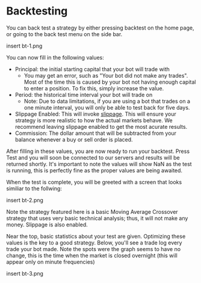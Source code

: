 # Backtesting


You can back test a strategy by either pressing backtest on the home page, or going to the back test menu on the side bar. 

insert bt-1.png 

You can now fill in the following values: 
- Principal: the initial starting capital that your bot will trade with 
	- You may get an error, such as "Your bot did not make any trades". Most of the time this is caused by your bot not having enough capital to 
enter a position. To fix this, simply increase the value.
- Period: the historical time interval your bot will trade on 
	- Note: Due to data limitations, if you are using a bot that trades on a one minute interval, you will only be able to test back for five days. 
- Slippage Enabled: This will invoke [slippage](https://www.investopedia.com/terms/s/slippage.asp). This will ensure your strategy is more realistic to 
how the actual markets behave. We recommend leaving slippage enabled to get the most acurate results. 
- Commission: The dollar amount that will be subtracted from your balance whenever a buy or sell order is placed. 


After filling in these values, you are now ready to run your backtest. Press Test and you will soon be connected to our servers and results will be returned shortly. 
It's important to note the values will show NaN as the test is running, this is perfectly fine as the proper values are being awaited. 


When the test is complete, you will be greeted with a screen that looks similiar to the follwing: 

insert bt-2.png 

Note the strategy featured here is a basic Moving Average Crossover strategy that uses very basic technical analysis; thus, it will not make any money. Slippage is also enabled. 



Near the top, basic statistics about your test are given. Optimizing these values is the key to a good strategy. Below, you'll see a trade log every trade your bot made. Note the spots
were the graph seems to have no change, this is the time when the market is closed overnight (this will appear only on minute frequencies)


insert bt-3.png

